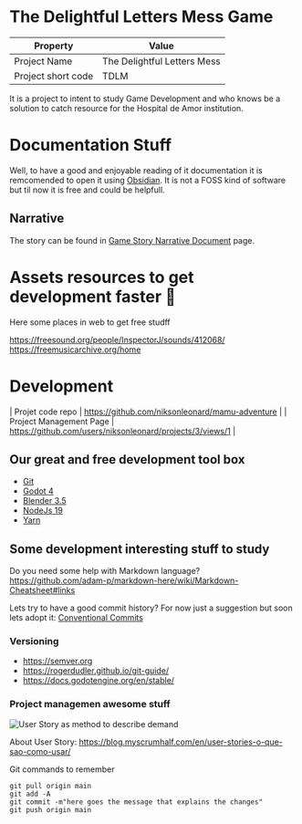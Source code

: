 # The Delightful Letters Mess Game

| Property| Value|
| ------------- | ------------- |
| Project Name | The Delightful Letters Mess |
| Project short code | TDLM |


It is a project to intent to study Game Development and who knows be a solution to catch resource for the Hospital de Amor institution.

# Documentation Stuff

Well, to have a good and enjoyable reading of it documentation it is remcomended to open it using [Obsidian](https://obsidian.md). It is not a FOSS kind of software but til now it is free and could be helpfull.

## Narrative

The story can be found in [Game Story Narrative Document](./documentation/pages/Game_Story_Narrative.md) page.

# Assets resources to get development faster 🐎

Here some places in web to get free studff

https://freesound.org/people/InspectorJ/sounds/412068/
https://freemusicarchive.org/home

# Development

| Projet code repo | https://github.com/niksonleonard/mamu-adventure |
| Project Management Page | https://github.com/users/niksonleonard/projects/3/views/1 |

## Our great and free development tool box

* [Git](https://git-scm.com)
* [Godot 4](https://godotengine.org)
* [Blender 3.5](https://www.blender.org)
* [NodeJs 19](https://nodejs.org/en)
* [Yarn](https://yarnpkg.com)


## Some development interesting stuff to study

Do you need some help with Markdown language?
https://github.com/adam-p/markdown-here/wiki/Markdown-Cheatsheet#links

Lets try to have a good commit history? For now just a suggestion but soon lets adopt it: [Conventional Commits](https://www.conventionalcommits.org/en/v1.0.0/)

### Versioning
* https://semver.org
* https://rogerdudler.github.io/git-guide/
* https://docs.godotengine.org/en/stable/

### Project managemen awesome stuff

![User Story as method to describe demand](https://blog.myscrumhalf.com/wp-content/uploads/2011/10/card5.png)

About User Story: https://blog.myscrumhalf.com/en/user-stories-o-que-sao-como-usar/


Git commands to remember

```
git pull origin main
git add -A
git commit -m"here goes the message that explains the changes"
git push origin main
```

